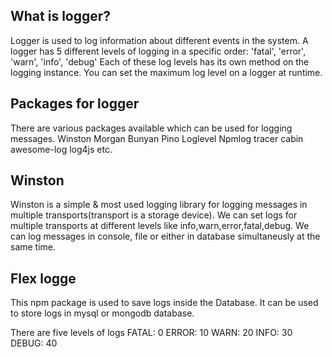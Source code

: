 ## What is logger?

Logger is used to log information about different events in the system.
A logger has 5 different levels of logging in a specific order:
'fatal', 'error', 'warn', 'info', 'debug'
Each of these log levels has its own method on the logging instance. You can set the maximum log level on a logger at runtime.

## Packages for logger

There are various packages available which can be used for logging messages.
Winston
Morgan
Bunyan
Pino
Loglevel
Npmlog
tracer
cabin
awesome-log
log4js etc.

## Winston

Winston is a simple & most used logging library for logging messages in multiple transports(transport is a storage device).
We can set logs for multiple transports at different levels like info,warn,error,fatal,debug.
We can log messages in console, file or either in database simultaneusly at the same time.

## Flex logge

This npm package is used to save logs inside the Database. It can be used to store logs in mysql or mongodb database.

There are five levels of logs
FATAL: 0
ERROR: 10
WARN: 20
INFO: 30
DEBUG: 40
